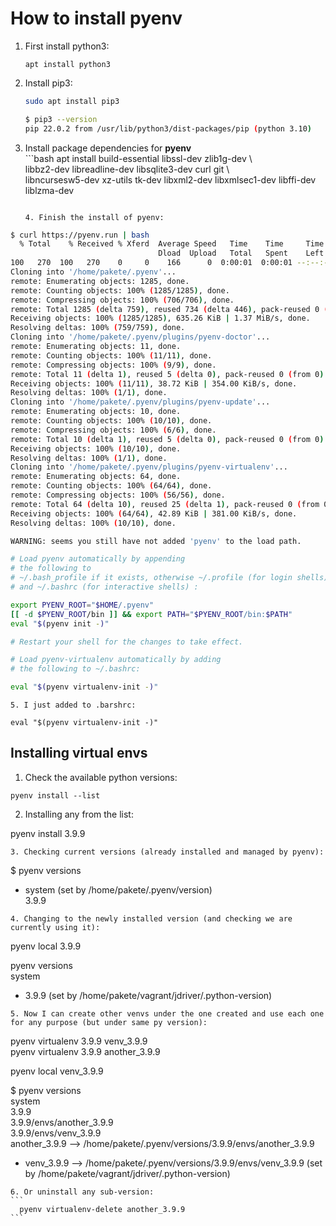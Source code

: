 # How to install pyenv
  
1. First install python3:
   ```
   apt install python3
   ```
  
2. Install pip3:
   ```bash
   sudo apt install pip3  

   $ pip3 --version  
   pip 22.0.2 from /usr/lib/python3/dist-packages/pip (python 3.10)
   ```

3. Install package dependencies for **pyenv**  
    	```bash
	apt install build-essential libssl-dev zlib1g-dev \    
	libbz2-dev libreadline-dev libsqlite3-dev curl git \    
	libncursesw5-dev xz-utils tk-dev libxml2-dev libxmlsec1-dev libffi-dev liblzma-dev
	```

    4. Finish the install of pyenv:

```bash
$ curl https://pyenv.run | bash
  % Total    % Received % Xferd  Average Speed   Time    Time     Time  Current
                                 Dload  Upload   Total   Spent    Left  Speed
100   270  100   270    0     0    166      0  0:00:01  0:00:01 --:--:--   166
Cloning into '/home/pakete/.pyenv'...
remote: Enumerating objects: 1285, done.
remote: Counting objects: 100% (1285/1285), done.
remote: Compressing objects: 100% (706/706), done.
remote: Total 1285 (delta 759), reused 734 (delta 446), pack-reused 0 (from 0)
Receiving objects: 100% (1285/1285), 635.26 KiB | 1.37 MiB/s, done.
Resolving deltas: 100% (759/759), done.
Cloning into '/home/pakete/.pyenv/plugins/pyenv-doctor'...
remote: Enumerating objects: 11, done.
remote: Counting objects: 100% (11/11), done.
remote: Compressing objects: 100% (9/9), done.
remote: Total 11 (delta 1), reused 5 (delta 0), pack-reused 0 (from 0)
Receiving objects: 100% (11/11), 38.72 KiB | 354.00 KiB/s, done.
Resolving deltas: 100% (1/1), done.
Cloning into '/home/pakete/.pyenv/plugins/pyenv-update'...
remote: Enumerating objects: 10, done.
remote: Counting objects: 100% (10/10), done.
remote: Compressing objects: 100% (6/6), done.
remote: Total 10 (delta 1), reused 5 (delta 0), pack-reused 0 (from 0)
Receiving objects: 100% (10/10), done.
Resolving deltas: 100% (1/1), done.
Cloning into '/home/pakete/.pyenv/plugins/pyenv-virtualenv'...
remote: Enumerating objects: 64, done.
remote: Counting objects: 100% (64/64), done.
remote: Compressing objects: 100% (56/56), done.
remote: Total 64 (delta 10), reused 25 (delta 1), pack-reused 0 (from 0)
Receiving objects: 100% (64/64), 42.89 KiB | 381.00 KiB/s, done.
Resolving deltas: 100% (10/10), done.

WARNING: seems you still have not added 'pyenv' to the load path.

# Load pyenv automatically by appending
# the following to 
# ~/.bash_profile if it exists, otherwise ~/.profile (for login shells)
# and ~/.bashrc (for interactive shells) :

export PYENV_ROOT="$HOME/.pyenv"
[[ -d $PYENV_ROOT/bin ]] && export PATH="$PYENV_ROOT/bin:$PATH"
eval "$(pyenv init -)"

# Restart your shell for the changes to take effect.

# Load pyenv-virtualenv automatically by adding
# the following to ~/.bashrc:

eval "$(pyenv virtualenv-init -)"
```

    5. I just added to .barshrc:

```
eval "$(pyenv virtualenv-init -)"
```

## Installing virtual envs

1. Check the available python versions:
```
pyenv install --list  
```
  
2. Installing any from the list:
>
pyenv install 3.9.9  
>

    3. Checking current versions (already installed and managed by pyenv):
>
$ pyenv versions  
* system (set by /home/pakete/.pyenv/version)  
  3.9.9  
>

    4. Changing to the newly installed version (and checking we are currently using it):
>
pyenv local 3.9.9  
>
pyenv versions  
  system  
* 3.9.9 (set by /home/pakete/vagrant/jdriver/.python-version)
>

    5. Now I can create other venvs under the one created and use each one for any purpose (but under same py version):
>
pyenv virtualenv 3.9.9 venv_3.9.9  
pyenv virtualenv 3.9.9 another_3.9.9  
>
pyenv local venv_3.9.9  
>
$ pyenv versions  
  system  
  3.9.9  
  3.9.9/envs/another_3.9.9  
  3.9.9/envs/venv_3.9.9  
  another_3.9.9 --> /home/pakete/.pyenv/versions/3.9.9/envs/another_3.9.9  
* venv_3.9.9 --> /home/pakete/.pyenv/versions/3.9.9/envs/venv_3.9.9 (set by /home/pakete/vagrant/jdriver/.python-version)
>

    6. Or uninstall any sub-version:
    ```
      pyenv virtualenv-delete another_3.9.9
    ```
